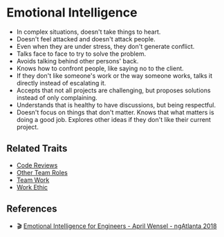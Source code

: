 # Emotional Intelligence

* In complex situations, doesn't take things to heart.
* Doesn't feel attacked and doesn't attack people.
* Even when they are under stress, they don't generate conflict.
* Talks face to face to try to solve the problem.
* Avoids talking behind other persons' back.
* Knows how to confront people, like saying no to the client.
* If they don't like someone's work or the way someone works, talks it directly instead of escalating it.
* Accepts that not all projects are challenging, but proposes solutions instead of only complaining.
* Understands that is healthy to have discussions, but being respectful.
* Doesn't focus on things that don't matter. Knows that what matters is doing a good job. Explores other ideas if they don't like their current project.

## Related Traits

* [Code Reviews](../others/code-reviews.md)
* [Other Team Roles](other-team-roles.md)
* [Team Work](team-work.md)
* [Work Ethic](work-ethic.md)

## References

* 🎬 [Emotional Intelligence for Engineers - April Wensel - ngAtlanta 2018](https://www.youtube.com/watch?v=SJnVhkEx8Cs)

